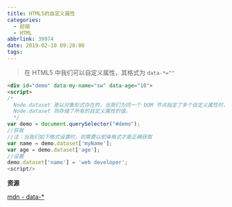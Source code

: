 ```yaml
---
title: HTML5的自定义属性
categories:
  - 前端
  - HTML
abbrlink: 39974
date: 2019-02-10 09:28:00
tags:
---
```


> 在 HTML5 中我们可以自定义属性，其格式为 `data-*=""`

```html
<div id="demo" data-my-name="sw" data-age="10">
<script>
/*
  Node.dataset 是以对象形式存在的，当我们为同一个 DOM 节点指定了多个自定义属性时，
  Node.dataset 则存储了所有的自定义属性的值。
  */
var demo = document.querySelector("#demo");
//获取
//注：当我们如下格式设置时，则需要以驼峰格式才能正确获取
var name = demo.dataset['myName'];
var age = demo.dataset['age'];
//设置
demo.dataset['name'] = 'web developer';
<script/>
```

**资源**

[mdn - data-*](https://developer.mozilla.org/zh-CN/docs/Web/HTML/Global_attributes/data-*)
